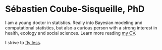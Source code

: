 # Sébastien Coube-Sisqueille, PhD

I am a young doctor in statistics. Really into Bayesian modeling and computational statistics, but also a curious person with a strong interest in health, ecology and social sciences. Learn more reading [my CV](https://github.com/SebastienCoube/SebastienCoube/blob/main/CV_S_COUBE_SISQUEILLE.pdf).

I strive to [fly less](https://sites.tufts.edu/flyingless/). 

<!---
SebastienCoube/SebastienCoube is a ✨ special ✨ repository because its `README.md` (this file) appears on your GitHub profile.
You can click the Preview link to take a look at your changes.
--->
